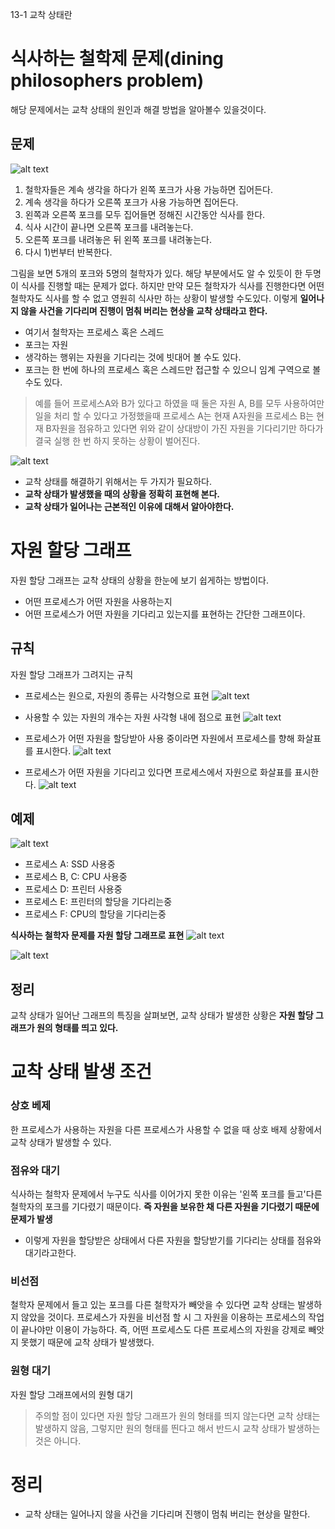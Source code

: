 13-1 교착 상태란

# 식사하는 철학제 문제(dining philosophers problem)
해당 문제에서는 교착 상태의 원인과 해결 방법을 알아볼수 있을것이다.

## 문제

![alt text](<스크린샷 2024-04-12 000039.png>)

1) 철학자들은 계속 생각을 하다가 왼쪽 포크가 사용 가능하면 집어든다.
2) 계속 생각을 하다가 오른쪽 포크가 사용 가능하면 집어든다.
3) 왼쪽과 오른쪽 포크를 모두 집어들면 정해진 시간동안 식사를 한다.
4) 식사 시간이 끝나면 오른쪽 포크를 내려놓는다.
5) 오른쪽 포크를 내려놓은 뒤 왼쪽 포크를 내려놓는다.
6) 다시 1)번부터 반복한다.


그림을 보면 5개의 포크와 5명의 철학자가 있다. 해당 부분에서도 알 수 있듯이 한 두명이 식사를 진행할 때는 문제가 없다. 하지만 만약 모든 철학자가 식사를 진행한다면 어떤 철학자도 식사를 할 수 없고 영원히 식사만 하는 상황이 발생할 수도있다.
이렇게 **일어나지 않을 사건을 기다리며 진행이 멈춰 버리는 현상을 교착 상태라고 한다.**

- 여기서 철학자는 프로세스 혹은 스레드
- 포크는 자원
- 생각하는 행위는 자원을 기다리는 것에 빗대어 볼 수도 있다.
- 포크는 한 번에 하나의 프로세스 혹은 스레드만 접근할 수 있으니 임계 구역으로 볼 수도 있다.

> 예를 들어 프로세스A와 B가 있다고 하였을 때 둘은 자원 A, B를 모두 사용하여만 일을 처리 할 수 있다고 가정했을때 프로세스 A는 현재 A자원을 프로세스 B는 현재 B자원을 점유하고 있다면 위와 같이 상대방이 가진 자원을 기다리기만 하다가 결국 실행 한 번 하지 못하는 상황이 벌어진다.

![alt text](<스크린샷 2024-04-12 000909.png>)

- 교착 상태를 해결하기 위해서는 두 가지가 필요하다.
- **교착 상태가 발생했을 때의 상황을 정확히 표현해 본다.**
- **교착 상태가 일어나는 근본적인 이유에 대해서 알아야한다.**


# 자원 할당 그래프
자원 할당 그래프는 교착 상태의 상황을 한눈에 보기 쉽게하는 방법이다.
- 어떤 프로세스가 어떤 자원을 사용하는지
- 어떤 프로세스가 어떤 자원을 기다리고 있는지를 표현하는 간단한 그래프이다.

## 규칙
자원 할당 그래프가 그려지는 규칙
- 프로세스는 원으로, 자원의 종류는 사각형으로 표현
![alt text](<스크린샷 2024-04-12 120544.png>)

- 사용할 수 있는 자원의 개수는 자원 사각형 내에 점으로 표현
![alt text](<스크린샷 2024-04-12 120553.png>)

- 프로세스가 어떤 자원을 할당받아 사용 중이라면 자원에서 프로세스를 향해 화살표를 표시한다.
![alt text](<스크린샷 2024-04-12 130009.png>)

- 프로세스가 어떤 자원을 기다리고 있다면 프로세스에서 자원으로 화살표를 표시한다.
![alt text](<스크린샷 2024-04-12 130015.png>)

## 예제
![alt text](<스크린샷 2024-04-12 131653.png>)
- 프로세스 A: SSD 사용중
- 프로세스 B, C: CPU 사용중
- 프로세스 D: 프린터 사용중
- 프로세스 E: 프린터의 할당을 기다리는중
- 프로세스 F: CPU의 할당을 기다리는중

**식사하는 철학자 문제를 자원 할당 그래프로 표현**
![alt text](<스크린샷 2024-04-12 133832.png>)

![alt text](<스크린샷 2024-04-12 133900.png>)

## 정리
교착 상태가 일어난 그래프의 특징을 살펴보면, 교착 상태가 발생한 상황은 **자원 할당 그래프가 원의 형태를 띄고 있다.**

# 교착 상태 발생 조건

### 상호 베제
한 프로세스가 사용하는 자원을 다른 프로세스가 사용할 수 없을 때 상호 배제 상황에서 교착 상태가 발생할 수 있다.

### 점유와 대기
식사하는 철학자 문제에서 누구도 식사를 이어가지 못한 이유는 '왼쪽 포크를 들고'다른 철학자의 포크를 기다렸기 때문이다.
**즉 자원을 보유한 채 다른 자원을 기다렸기 때문에 문제가 발생**
- 이렇게 자원을 할당받은 상태에서 다른 자원을 할당받기를 기다리는 상태를 점유와 대기라고한다.

### 비선점
철학자 문제에서 들고 있는 포크를 다른 철학자가 빼앗을 수 있다면 교착 상태는 발생하지 않았을 것이다.
프로세스가 자원을 비선점 할 시 그 자원을 이용하는 프로세스의 작업이 끝나야만 이용이 가능하다. 즉, 어떤 프로세스도 다른 프로세스의 자원을 강제로 빼앗지 못했기 때문에 교착 상태가 발생했다.

### 원형 대기
자원 할당 그래프에서의 원형 대기
> 주의할 점이 있다면 자원 할당 그래프가 원의 형태를 띄지 않는다면 교착 상태는 발생하지 않음, 그렇지만 원의 형태를 띈다고 해서 반드시 교착 상태가 발생하는 것은 아니다.

# 정리
- 교착 상태는 일어나지 않을 사건을 기다리며 진행이 멈춰 버리는 현상을 말한다.